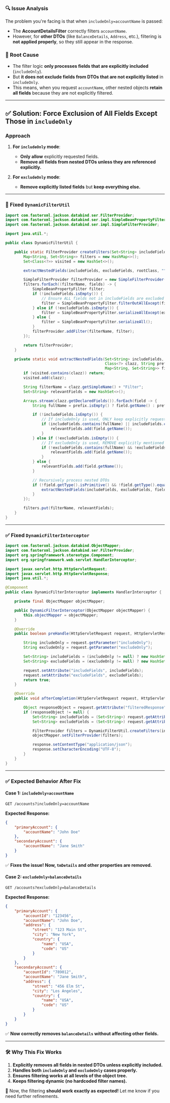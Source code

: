 ### **🔍 Issue Analysis**  
The problem you're facing is that when `includeOnly=accountName` is passed:  
- The **AccountDetailsFilter** correctly filters `accountName`.  
- However, for **other DTOs** (like `BalanceDetails`, `Address`, etc.), filtering is **not applied properly**, so they still appear in the response.  

### **🔧 Root Cause**  
- The filter logic **only processes fields that are explicitly included** (`includeOnly`).  
- But **it does not exclude fields from DTOs that are not explicitly listed** in `includeOnly`.  
- This means, when you request `accountName`, other nested objects **retain all fields** because they are not explicitly filtered.

---

## **✅ Solution: Force Exclusion of All Fields Except Those in `includeOnly`**
### **Approach**
1. **For `includeOnly` mode**:  
   - **Only allow** explicitly requested fields.  
   - **Remove all fields from nested DTOs unless they are referenced explicitly.**  

2. **For `excludeOnly` mode**:  
   - **Remove explicitly listed fields** but **keep everything else.**  

---

### **🚀 Fixed `DynamicFilterUtil`**
```java
import com.fasterxml.jackson.databind.ser.FilterProvider;
import com.fasterxml.jackson.databind.ser.impl.SimpleBeanPropertyFilter;
import com.fasterxml.jackson.databind.ser.impl.SimpleFilterProvider;

import java.util.*;

public class DynamicFilterUtil {

    public static FilterProvider createFilters(Set<String> includeFields, Set<String> excludeFields, Class<?> rootClass) {
        Map<String, Set<String>> filters = new HashMap<>();
        Set<Class<?>> visited = new HashSet<>();

        extractNestedFields(includeFields, excludeFields, rootClass, "", filters, visited);

        SimpleFilterProvider filterProvider = new SimpleFilterProvider();
        filters.forEach((filterName, fields) -> {
            SimpleBeanPropertyFilter filter;
            if (!includeFields.isEmpty()) {
                // Ensure ALL fields not in includeFields are excluded
                filter = SimpleBeanPropertyFilter.filterOutAllExcept(fields);
            } else if (!excludeFields.isEmpty()) {
                filter = SimpleBeanPropertyFilter.serializeAllExcept(excludeFields);
            } else {
                filter = SimpleBeanPropertyFilter.serializeAll();
            }
            filterProvider.addFilter(filterName, filter);
        });

        return filterProvider;
    }

    private static void extractNestedFields(Set<String> includeFields, Set<String> excludeFields,
                                            Class<?> clazz, String prefix,
                                            Map<String, Set<String>> filters, Set<Class<?>> visited) {
        if (visited.contains(clazz)) return;
        visited.add(clazz);

        String filterName = clazz.getSimpleName() + "Filter";
        Set<String> relevantFields = new HashSet<>();

        Arrays.stream(clazz.getDeclaredFields()).forEach(field -> {
            String fullName = prefix.isEmpty() ? field.getName() : prefix + "." + field.getName();

            if (!includeFields.isEmpty()) {
                // If includeOnly is used, ONLY keep explicitly requested fields
                if (includeFields.contains(fullName) || includeFields.contains(field.getName())) {
                    relevantFields.add(field.getName());
                }
            } else if (!excludeFields.isEmpty()) {
                // If excludeOnly is used, REMOVE explicitly mentioned fields
                if (!excludeFields.contains(fullName) && !excludeFields.contains(field.getName())) {
                    relevantFields.add(field.getName());
                }
            } else {
                relevantFields.add(field.getName());
            }

            // Recursively process nested DTOs
            if (!field.getType().isPrimitive() && !field.getType().equals(String.class)) {
                extractNestedFields(includeFields, excludeFields, field.getType(), fullName, filters, visited);
            }
        });

        filters.put(filterName, relevantFields);
    }
}
```

---

### **✅ Fixed `DynamicFilterInterceptor`**
```java
import com.fasterxml.jackson.databind.ObjectMapper;
import com.fasterxml.jackson.databind.ser.FilterProvider;
import org.springframework.stereotype.Component;
import org.springframework.web.servlet.HandlerInterceptor;

import javax.servlet.http.HttpServletRequest;
import javax.servlet.http.HttpServletResponse;
import java.util.*;

@Component
public class DynamicFilterInterceptor implements HandlerInterceptor {

    private final ObjectMapper objectMapper;

    public DynamicFilterInterceptor(ObjectMapper objectMapper) {
        this.objectMapper = objectMapper;
    }

    @Override
    public boolean preHandle(HttpServletRequest request, HttpServletResponse response, Object handler) {

        String includeOnly = request.getParameter("includeOnly");
        String excludeOnly = request.getParameter("excludeOnly");

        Set<String> includeFields = (includeOnly != null) ? new HashSet<>(Arrays.asList(includeOnly.split(","))) : new HashSet<>();
        Set<String> excludeFields = (excludeOnly != null) ? new HashSet<>(Arrays.asList(excludeOnly.split(","))) : new HashSet<>();

        request.setAttribute("includeFields", includeFields);
        request.setAttribute("excludeFields", excludeFields);
        return true;
    }

    @Override
    public void afterCompletion(HttpServletRequest request, HttpServletResponse response, Object handler, Exception ex) {

        Object responseObject = request.getAttribute("filteredResponse");
        if (responseObject != null) {
            Set<String> includeFields = (Set<String>) request.getAttribute("includeFields");
            Set<String> excludeFields = (Set<String>) request.getAttribute("excludeFields");

            FilterProvider filters = DynamicFilterUtil.createFilters(includeFields, excludeFields, responseObject.getClass());
            objectMapper.setFilterProvider(filters);

            response.setContentType("application/json");
            response.setCharacterEncoding("UTF-8");
        }
    }
}
```

---

### **✅ Expected Behavior After Fix**
#### **Case 1: `includeOnly=accountName`**
```http
GET /accounts?includeOnly=accountName
```
**Expected Response:**
```json
{
    "primaryAccount": {
        "accountName": "John Doe"
    },
    "secondaryAccount": {
        "accountName": "Jane Smith"
    }
}
```
✅ **Fixes the issue! Now, `tmDetails` and other properties are removed.**

#### **Case 2: `excludeOnly=balanceDetails`**
```http
GET /accounts?excludeOnly=balanceDetails
```
**Expected Response:**
```json
{
    "primaryAccount": {
        "accountId": "123456",
        "accountName": "John Doe",
        "address": {
            "street": "123 Main St",
            "city": "New York",
            "country": {
                "name": "USA",
                "code": "US"
            }
        }
    },
    "secondaryAccount": {
        "accountId": "789012",
        "accountName": "Jane Smith",
        "address": {
            "street": "456 Elm St",
            "city": "Los Angeles",
            "country": {
                "name": "USA",
                "code": "US"
            }
        }
    }
}
```
✅ **Now correctly removes `balanceDetails` without affecting other fields.**

---

### **🛠 Why This Fix Works**
1. **Explicitly removes all fields in nested DTOs unless explicitly included.**  
2. **Handles both `includeOnly` and `excludeOnly` cases properly.**  
3. **Ensures filtering works at all levels of the object tree.**  
4. **Keeps filtering dynamic (no hardcoded filter names).**  

🚀 Now, the filtering **should work exactly as expected!** Let me know if you need further refinements.
